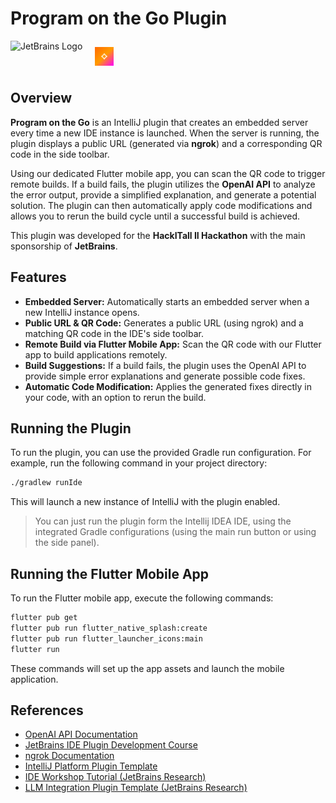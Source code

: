 # Program on the Go Plugin

<div style="display: flex; align-items: center;">
  <img src="https://resources.jetbrains.com/storage/products/company/brand/logos/jetbrains.svg" alt="JetBrains Logo" style="height: 50px; margin-right: 20px;">
  <img src="mobile/assets/app_icon.png" alt="Our Logo" style="height: 30px;">
</div>

## Overview

**Program on the Go** is an IntelliJ plugin that creates an embedded server every time a new IDE instance is launched. When the server is running, the plugin displays a public URL (generated via **ngrok**) and a corresponding QR code in the side toolbar.

Using our dedicated Flutter mobile app, you can scan the QR code to trigger remote builds. If a build fails, the plugin utilizes the **OpenAI API** to analyze the error output, provide a simplified explanation, and generate a potential solution. The plugin can then automatically apply code modifications and allows you to rerun the build cycle until a successful build is achieved.

This plugin was developed for the **HackITall II Hackathon** with the main sponsorship of **JetBrains**.

## Features

- **Embedded Server:** Automatically starts an embedded server when a new IntelliJ instance opens.
- **Public URL & QR Code:** Generates a public URL (using ngrok) and a matching QR code in the IDE's side toolbar.
- **Remote Build via Flutter Mobile App:** Scan the QR code with our Flutter app to build applications remotely.
- **Build Suggestions:** If a build fails, the plugin uses the OpenAI API to provide simple error explanations and generate possible code fixes.
- **Automatic Code Modification:** Applies the generated fixes directly in your code, with an option to rerun the build.

## Running the Plugin

To run the plugin, you can use the provided Gradle run configuration. For example, run the following command in your project directory:

```bash
./gradlew runIde
```

This will launch a new instance of IntelliJ with the plugin enabled.
> You can just run the plugin form the Intellij IDEA IDE, using the integrated Gradle configurations (using the main run button or using the side panel).

## Running the Flutter Mobile App

To run the Flutter mobile app, execute the following commands:

```bash
flutter pub get
flutter pub run flutter_native_splash:create
flutter pub run flutter_launcher_icons:main
flutter run
```

These commands will set up the app assets and launch the mobile application.

## References

- [OpenAI API Documentation](https://platform.openai.com/docs)
- [JetBrains IDE Plugin Development Course](https://plugins.jetbrains.com/plugin/25398-ide-plugin-development-course)
- [ngrok Documentation](https://ngrok.com/docs)
- [IntelliJ Platform Plugin Template](https://lp.jetbrains.com/intellij-platform-plugin-template/)
- [IDE Workshop Tutorial (JetBrains Research)](https://github.com/JetBrains-Research/ide-workshop-tutorial)
- [LLM Integration Plugin Template (JetBrains Research)](https://github.com/JetBrains-Research/llm-integration-plugin-template)


